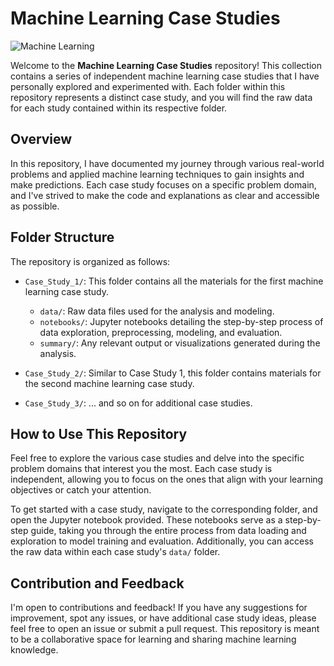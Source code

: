 # Machine Learning Case Studies
  ![Machine Learning](https://th.bing.com/th/id/OIP._yiQ9sHpbbkIivoaaGz7dQHaEo?pid=ImgDet&rs=1)



Welcome to the **Machine Learning Case Studies** repository! This collection contains a series of independent machine learning case studies that I have personally explored and experimented with. Each folder within this repository represents a distinct case study, and you will find the raw data for each study contained within its respective folder.

## Overview

In this repository, I have documented my journey through various real-world problems and applied machine learning techniques to gain insights and make predictions. Each case study focuses on a specific problem domain, and I've strived to make the code and explanations as clear and accessible as possible.

## Folder Structure

The repository is organized as follows:

- `Case_Study_1/`: This folder contains all the materials for the first machine learning case study.
  - `data/`: Raw data files used for the analysis and modeling.
  - `notebooks/`: Jupyter notebooks detailing the step-by-step process of data exploration, preprocessing, modeling, and evaluation.
  - `summary/`: Any relevant output or visualizations generated during the analysis.

- `Case_Study_2/`: Similar to Case Study 1, this folder contains materials for the second machine learning case study.

- `Case_Study_3/`: ... and so on for additional case studies.

## How to Use This Repository

Feel free to explore the various case studies and delve into the specific problem domains that interest you the most. Each case study is independent, allowing you to focus on the ones that align with your learning objectives or catch your attention.

To get started with a case study, navigate to the corresponding folder, and open the Jupyter notebook provided. These notebooks serve as a step-by-step guide, taking you through the entire process from data loading and exploration to model training and evaluation. Additionally, you can access the raw data within each case study's `data/` folder.

## Contribution and Feedback

I'm open to contributions and feedback! If you have any suggestions for improvement, spot any issues, or have additional case study ideas, please feel free to open an issue or submit a pull request. This repository is meant to be a collaborative space for learning and sharing machine learning knowledge.
